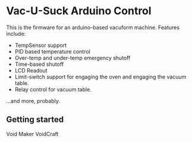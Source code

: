 # Vac-U-Suck Arduino Control

This is the firmware for an arduino-based vacuform machine. Features include:

* TempSensor support
* PID based temperature control
* Over-temp and under-temp emergency shutoff
* Time-based shutoff
* LCD Readout
* Limit-switch support for engaging the oven and engaging the vacuum table.
* Relay control for vacuum table.

...and more, probably.

## Getting started



Void Maker
VoidCraft

